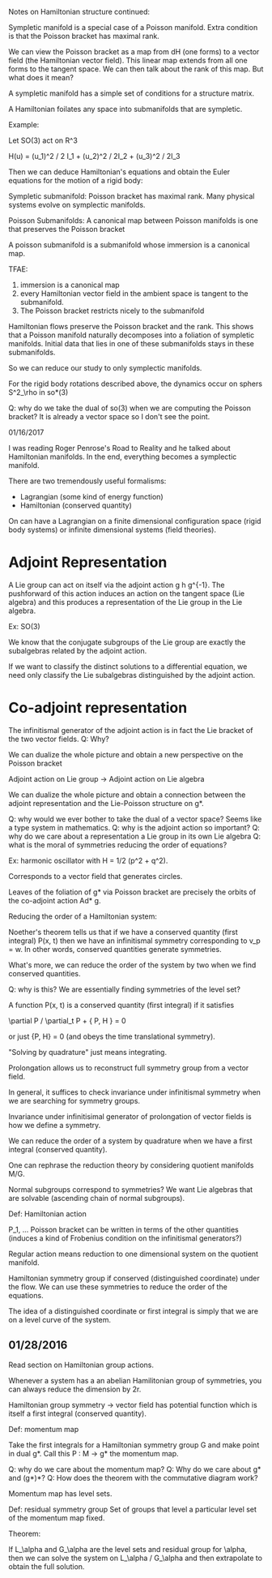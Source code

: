 Notes on Hamiltonian structure continued:

Sympletic manifold is a special case of a Poisson manifold. Extra condition is that the Poisson bracket has maximal rank.

We can view the Poisson bracket as a map from dH (one forms) to a vector field (the Hamiltonian vector field). This linear map extends from all one forms to the tangent space. We can then talk about the rank of this map. But what does it mean?

A sympletic manifold has a simple set of conditions for a structure matrix. 

A Hamiltonian foilates any space into submanifolds that are sympletic. 

Example:

Let SO(3) act on R^3

H(u) = (u_1)^2 / 2 I_1 + (u_2)^2 / 2I_2 + (u_3)^2 / 2I_3

Then we can deduce Hamiltonian's equations and obtain the Euler equations for the motion of a rigid body:

Sympletic submanifold:
Poisson bracket has maximal rank. Many physical systems evolve on symplectic manifolds.

Poisson Submanifolds:
A canonical map between Poisson manifolds is one that preserves the Poisson bracket

A poisson submanifold is a submanifold whose immersion is a canonical map. 

TFAE:

1. immersion is a canonical map
2. every Hamiltonian vector field in the ambient space is tangent to the submanifold.
3. The Poisson bracket restricts nicely to the submanifold

Hamiltonian flows preserve the Poisson bracket and the rank. This shows that a Poisson manifold naturally decomposes into a foliation of sympletic manifolds. Initial data that lies in one of these submanifolds stays in these submanifolds.

So we can reduce our study to only symplectic manifolds.

For the rigid body rotations described above, the dynamics occur on sphers S^2_\rho in so*(3)

Q: why do we take the dual of so(3) when we are computing the Poisson bracket? It is already a vector space so I don't see the point.

01/16/2017

I was reading Roger Penrose's Road to Reality and he talked about Hamiltonian manifolds. In the end, everything becomes a symplectic manifold.

There are two tremendously useful formalisms:
- Lagrangian (some kind of energy function)
- Hamiltonian (conserved quantity)

On can have a Lagrangian on a finite dimensional configuration space (rigid body systems) or infinite dimensional systems (field theories).


# Adjoint Representation

A Lie group can act on itself via the adjoint action g h g^{-1}. The pushforward of this action induces an action on the tangent space (Lie algebra) and this produces a representation of the Lie group in the Lie algebra.

Ex: SO(3)

We know that the conjugate subgroups of the Lie group are exactly the subalgebras related by the adjoint action.

If we want to classify the distinct solutions to a differential equation, we need only classify the Lie subalgebras distinguished by the adjoint action.

# Co-adjoint representation

The infinitismal generator of the adjoint action is in fact the Lie bracket of the two vector fields. Q: Why?

We can dualize the whole picture and obtain a new perspective on the Poisson bracket

Adjoint action on Lie group -> Adjoint action on Lie algebra

We can dualize the whole picture and obtain a connection between the adjoint representation and the Lie-Poisson structure on g*.

Q: why would we ever bother to take the dual of a vector space? Seems like a type system in mathematics.
Q: why is the adjoint action so important?
Q: why do we care about a representation a Lie group in its own Lie algebra
Q: what is the moral of symmetries reducing the order of equations?

Ex: harmonic oscillator with H = 1/2 (p^2 + q^2).

Corresponds to a vector field that generates circles.

Leaves of the foliation of g* via Poisson bracket are precisely the orbits of the co-adjoint action Ad* g.

Reducing the order of a Hamiltonian system:

Noether's theorem tells us that if we have a conserved quantity (first integral) P(x, t) then we have an infinitismal symmetry corresponding to v_p = w. In other words, conserved quantities generate symmetries.

What's more, we can reduce the order of the system by two when we find conserved quantities.

Q: why is this? We are essentially finding symmetries of the level set?

A function P(x, t) is a conserved quantity (first integral) if it satisfies

\partial P / \partial_t P + { P, H } = 0

or just {P, H} = 0 (and obeys the time translational symmetry).

"Solving by quadrature" just means integrating.

Prolongation allows us to reconstruct full symmetry group from a vector field. 

In general, it suffices to check invariance under infinitismal symmetry when we are searching for symmetry groups.

Invariance under infinitisimal generator of prolongation of vector fields is how we define a symmetry.

We can reduce the order of a system by quadrature when we have a first integral (conserved quantity).

One can rephrase the reduction theory by considering quotient manifolds M/G.

Normal subgroups correspond to symmetries? We want Lie algebras that are solvable (ascending chain of normal subgroups).

Def: Hamiltonian action

P_1, ... Poisson bracket can be written in terms of the other quantities (induces a kind of Frobenius condition on the infinitismal generators?)

Regular action means reduction to one dimensional system on the quotient manifold.

Hamiltonian symmetry group if conserved (distinguished coordinate) under the flow. We can use these symmetries to reduce the order of the equations.

The idea of a distinguished coordinate or first integral is simply that we are on a level curve of the system.


## 01/28/2016

Read section on Hamiltonian group actions.

Whenever a system has a an abelian Hamilitonian group of symmetries, you can always reduce the dimension by 2r.

Hamiltonian group symmetry -> vector field has potential function which is itself a first integral (conserved quantity).

Def: momentum map

Take the first integrals for a Hamiltonian symmetry group G and make point in dual g*. Call this P : M -> g* the momentum map.

Q: why do we care about the momentum map?
Q: Why do we care about g* and (g*)*?
Q: How does the theorem with the commutative diagram work?

Momentum map has level sets.

Def: residual symmetry group
Set of groups that level a particular level set of the momentum map fixed.

Theorem:

If L_\alpha and G_\alpha are the level sets and residual group for \alpha, then we can solve the system on L_\alpha / G_\alpha and then extrapolate to obtain the full solution.


